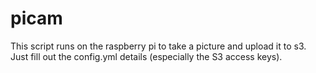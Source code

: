 # picam

This script runs on the raspberry pi to take a picture and upload it to s3. Just fill out the config.yml details (especially the S3 access keys).
